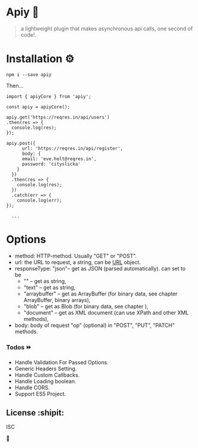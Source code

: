 # Apiy 🚀
> a lightweight plugin that makes asynchronous api calls, one second of code!.

# Installation ⚙️

`npm i --save apiy`

Then...

```
import { apiyCore } from 'apiy';

const apiy = apiyCore();

apiy.get('https://reqres.in/api/users')
.then(res => {
  console.log(res);
});

apiy.post({
      url: 'https://reqres.in/api/register',
      body: {
      email: 'eve.holt@reqres.in',
      password: 'cityslicka'
    }
  })
  .then(res => {
    console.log(res);
  })
  .catch(err => {
    console.log(err);
});
  
  ...
```
# Options
- method: HTTP-method. Usually "GET" or "POST".
- url:  the URL to request, a string, can be [URL](https://javascript.info/url) object.
- responseType: "json"– get as JSON (parsed automatically). can set to be 
   - "" – get as string,
   - "text" – get as string,
   - "arraybuffer" – get as ArrayBuffer (for binary data, see chapter ArrayBuffer, binary arrays),
   - "blob" – get as Blob (for binary data, see chapter ),
   - "document" – get as XML document (can use XPath and other XML methods),
 - body: body of request "op" (optional) in "POST", "PUT", "PATCH" methods.

### Todos :fast_forward:
  - Handle Validation For Passed Options.
  - Generic Headers Setting.
  - Handle Custom Callbacks.
  - Handle Loading boolean.
  - Handle CORS.
  - Support ES5 Project.
 
 License :shipit:
----
ISC 

:open_hands:
